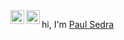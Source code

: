 
<a href="https://www.instagram.com/woomba_kumba/">
  <img align="left" alt="Paul's Instagram" width="22px" src="https://raw.githubusercontent.com/hussainweb/hussainweb/main/icons/instagram.png" />
</a>
<a href="https://www.linkedin.com/in/poula-sedra/">
  <img align="left" alt="Paul's LinkedIn" width="22px" src="https://raw.githubusercontent.com/peterthehan/peterthehan/master/assets/linkedin.svg" />
</a>

hi, I'm [Paul Sedra](https://paulmsedra.pages.dev/)


